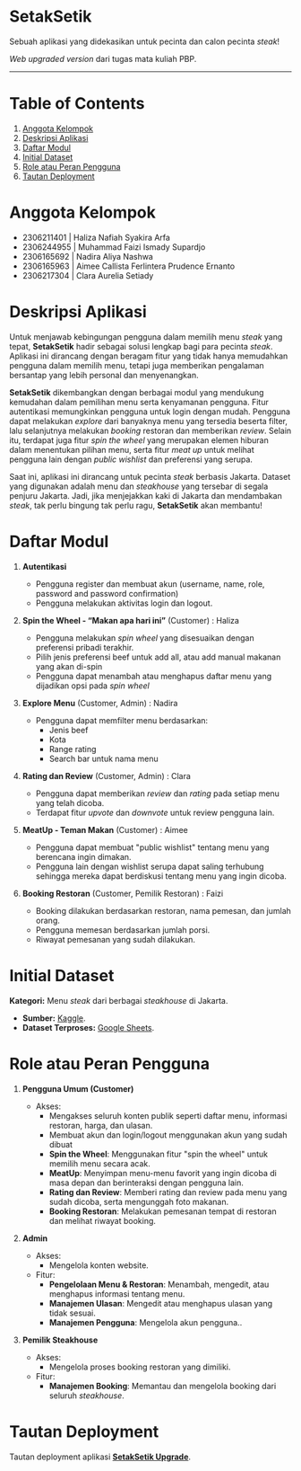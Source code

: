 # SetakSetik
Sebuah aplikasi yang didekasikan untuk pecinta dan calon pecinta _steak_!

_Web upgraded version_ dari tugas mata kuliah PBP.

---

# Table of Contents
1. [Anggota Kelompok](#anggota-kelompok)
2. [Deskripsi Aplikasi](#deskripsi-aplikasi)
3. [Daftar Modul](#daftar-modul)
4. [Initial Dataset](#initial-dataset)
5. [Role atau Peran Pengguna](#role-atau-peran-pengguna)
6. [Tautan Deployment](#tautan-deployment)


# Anggota Kelompok
- 2306211401  |  Haliza Nafiah Syakira Arfa
- 2306244955  |  Muhammad Faizi Ismady Supardjo
- 2306165692  |  Nadira Aliya Nashwa
- 2306165963  |  Aimee Callista Ferlintera Prudence Ernanto
- 2306217304  |  Clara Aurelia Setiady


# Deskripsi Aplikasi
Untuk menjawab kebingungan pengguna dalam memilih menu _steak_ yang tepat, **SetakSetik** hadir sebagai solusi lengkap bagi para pecinta _steak_. Aplikasi ini dirancang dengan beragam fitur yang tidak hanya memudahkan pengguna dalam memilih menu, tetapi juga memberikan pengalaman bersantap yang lebih personal dan menyenangkan. 

**SetakSetik** dikembangkan dengan berbagai modul yang mendukung kemudahan dalam pemilihan menu serta kenyamanan pengguna. Fitur autentikasi memungkinkan pengguna untuk login dengan mudah. Pengguna dapat melakukan _explore_ dari banyaknya menu yang tersedia beserta filter, lalu selanjutnya melakukan _booking_ restoran dan memberikan _review_. Selain itu, terdapat juga fitur _spin the wheel_ yang merupakan elemen hiburan dalam menentukan pilihan menu, serta fitur _meat up_ untuk melihat pengguna lain dengan _public wishlist_ dan preferensi yang serupa.

Saat ini, aplikasi ini dirancang untuk pecinta _steak_ berbasis Jakarta. Dataset yang digunakan adalah menu dan _steakhouse_ yang tersebar di segala penjuru Jakarta. Jadi, jika menjejakkan kaki di Jakarta dan mendambakan _steak_, tak perlu bingung tak perlu ragu, **SetakSetik** akan membantu!


# Daftar Modul
1. **Autentikasi**
   - Pengguna register dan membuat akun (username, name, role, password and password confirmation)
   - Pengguna melakukan aktivitas login dan logout.

2. **Spin the Wheel - “Makan apa hari ini”** (Customer) : Haliza
   - Pengguna melakukan _spin wheel_ yang disesuaikan dengan preferensi pribadi terakhir.
   - Pilih jenis preferensi beef untuk add all, atau add manual makanan yang akan di-spin
   - Pengguna dapat menambah atau menghapus daftar menu yang dijadikan opsi pada _spin wheel_

3. **Explore Menu** (Customer, Admin) : Nadira
   - Pengguna dapat memfilter menu berdasarkan:
     - Jenis beef
     - Kota
     - Range rating
     - Search bar untuk nama menu

4. **Rating dan Review** (Customer, Admin) : Clara
   - Pengguna dapat memberikan _review_ dan _rating_ pada setiap menu yang telah dicoba.
   - Terdapat fitur _upvote_ dan _downvote_ untuk review pengguna lain.

5. **MeatUp - Teman Makan** (Customer) : Aimee
   - Pengguna dapat membuat "public wishlist" tentang menu yang berencana ingin dimakan.
   - Pengguna lain dengan wishlist serupa dapat saling terhubung sehingga mereka dapat berdiskusi tentang menu yang ingin dicoba.

6. **Booking Restoran** (Customer, Pemilik Restoran) : Faizi
   - Booking dilakukan berdasarkan restoran, nama pemesan, dan jumlah orang.
   - Pengguna memesan berdasarkan jumlah porsi.
   - Riwayat pemesanan yang sudah dilakukan.


# Initial Dataset

**Kategori:** Menu _steak_ dari berbagai _steakhouse_ di Jakarta.

- **Sumber:** [Kaggle](https://www.kaggle.com/datasets/miradelimanr/steakhouse-jakarta?resource=download).
- **Dataset Terproses:** [Google Sheets](https://docs.google.com/spreadsheets/d/1NDPuzQpybnalNUVGGFEaG_dutWjPqhmTbliIAJ24xuU/edit?usp=sharing).


# Role atau Peran Pengguna
1. **Pengguna Umum (Customer)**
   - Akses:
     - Mengakses seluruh konten publik seperti daftar menu, informasi restoran, harga, dan ulasan.
     - Membuat akun dan login/logout menggunakan akun yang sudah dibuat
     - **Spin the Wheel**: Menggunakan fitur "spin the wheel" untuk memilih menu secara acak.
     - **MeatUp**: Menyimpan menu-menu favorit yang ingin dicoba di masa depan dan berinteraksi dengan pengguna lain.
     - **Rating dan Review**: Memberi rating dan review pada menu yang sudah dicoba, serta mengunggah foto makanan.
     - **Booking Restoran**: Melakukan pemesanan tempat di restoran dan melihat riwayat booking.
       
2. **Admin**
   - Akses:
     - Mengelola konten website.
   - Fitur:
     - **Pengelolaan Menu & Restoran**: Menambah, mengedit, atau menghapus informasi tentang menu.
     - **Manajemen Ulasan**: Mengedit atau menghapus ulasan yang tidak sesuai.
     - **Manajemen Pengguna**: Mengelola akun pengguna..
       
3. **Pemilik Steakhouse**
   - Akses:
     - Mengelola proses booking restoran yang dimiliki.
   - Fitur:
     - **Manajemen Booking**: Memantau dan mengelola booking dari seluruh _steakhouse_.


# Tautan Deployment
Tautan deployment aplikasi [**SetakSetik Upgrade**](https://haliza-nafiah-setaksetik.pbp.cs.ui.ac.id/).

